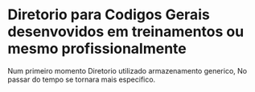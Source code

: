 # Diretorio para Codigos Gerais desenvovidos em treinamentos ou mesmo profissionalmente
Num primeiro momento Diretorio utilizado armazenamento generico,
No passar do tempo se tornara mais especifico.
